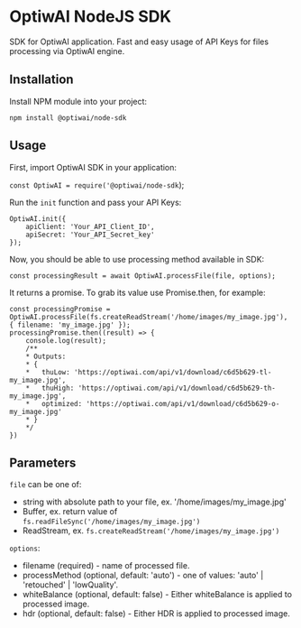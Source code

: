 # OptiwAI NodeJS SDK

SDK for OptiwAI application. Fast and easy usage of API Keys for files processing via OptiwAI engine.

## Installation

Install NPM module into your project:

`npm install @optiwai/node-sdk`

## Usage
First, import OptiwAI SDK in your application:

`const OptiwAI = require('@optiwai/node-sdk`);

Run the `init` function and pass your API Keys:
```
OptiwAI.init({
    apiClient: 'Your_API_Client_ID',
    apiSecret: 'Your_API_Secret_key'
});
```

Now, you should be able to use processing method available in SDK:

`const processingResult = await OptiwAI.processFile(file, options);`

It returns a promise. To grab its value use Promise.then, for example:
```
const processingPromise = OptiwAI.processFile(fs.createReadStream('/home/images/my_image.jpg'), { filename: 'my_image.jpg' });
processingPromise.then((result) => {
    console.log(result); 
    /**
    * Outputs:
    * { 
    *   thuLow: 'https://optiwai.com/api/v1/download/c6d5b629-tl-my_image.jpg',
    *   thuHigh: 'https://optiwai.com/api/v1/download/c6d5b629-th-my_image.jpg',
    *   optimized: 'https://optiwai.com/api/v1/download/c6d5b629-o-my_image.jpg' 
    * }
    */
})
```

## Parameters

`file` can be one of:
- string with absolute path to your file, ex. '/home/images/my_image.jpg'
- Buffer, ex. return value of `fs.readFileSync('/home/images/my_image.jpg')`
- ReadStream, ex. `fs.createReadStream('/home/images/my_image.jpg')`

`options`:
- filename (required) - name of processed file.
- processMethod (optional, default: 'auto') - one of values: 'auto' | 'retouched' | 'lowQuality'.
- whiteBalance (optional, default: false) - Either whiteBalance is applied to processed image.
- hdr (optional, default: false) - Either HDR is applied to processed image.
